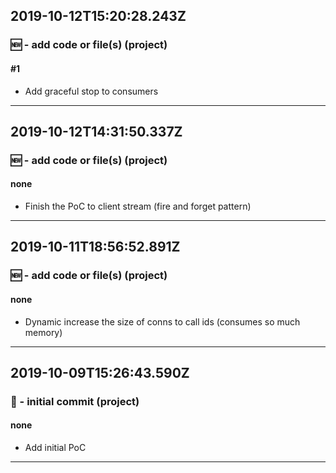 ## 2019-10-12T15:20:28.243Z
### 🆕 - add code or file(s) (project)

#### #1

- Add graceful stop to consumers

-----------------------------

## 2019-10-12T14:31:50.337Z
### 🆕 - add code or file(s) (project)

#### none

- Finish the PoC to client stream (fire and forget pattern)

-----------------------------

## 2019-10-11T18:56:52.891Z
### 🆕 - add code or file(s) (project)

#### none

- Dynamic increase the size of conns to call ids (consumes so much memory)

-----------------------------

## 2019-10-09T15:26:43.590Z
### 🎉 - initial commit (project)

#### none

- Add initial PoC

-----------------------------

